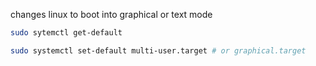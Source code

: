 changes linux to boot into graphical or text mode

```bash
sudo sytemctl get-default 

sudo systemctl set-default multi-user.target # or graphical.target
```